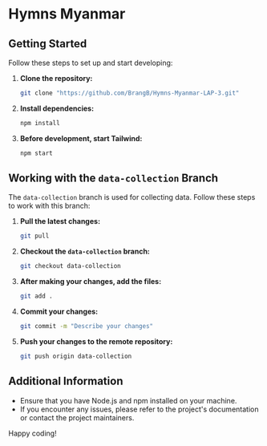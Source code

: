 # Hymns Myanmar

## Getting Started

Follow these steps to set up and start developing:

1. **Clone the repository:**

    ```sh
    git clone "https://github.com/BrangB/Hymns-Myanmar-LAP-3.git"
    ```

2. **Install dependencies:**

    ```sh
    npm install
    ```

3. **Before development, start Tailwind:**

    ```sh
    npm start
    ```

## Working with the `data-collection` Branch

The `data-collection` branch is used for collecting data. Follow these steps to work with this branch:

1. **Pull the latest changes:**

    ```sh
    git pull
    ```

2. **Checkout the `data-collection` branch:**

    ```sh
    git checkout data-collection
    ```

3. **After making your changes, add the files:**

    ```sh
    git add .
    ```

4. **Commit your changes:**

    ```sh
    git commit -m "Describe your changes"
    ```

5. **Push your changes to the remote repository:**

    ```sh
    git push origin data-collection
    ```

## Additional Information

- Ensure that you have Node.js and npm installed on your machine.
- If you encounter any issues, please refer to the project's documentation or contact the project maintainers.

Happy coding!
